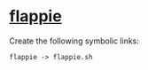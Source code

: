 # [flappie](https://hpc.nih.gov/apps/flappie.html)

Create the following symbolic links:
```
flappie -> flappie.sh
```
